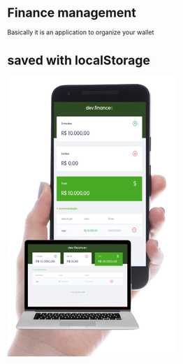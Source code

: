 # Finance management
 Basically it is an application to organize your wallet 
# saved with localStorage
![screens](screens.png)
